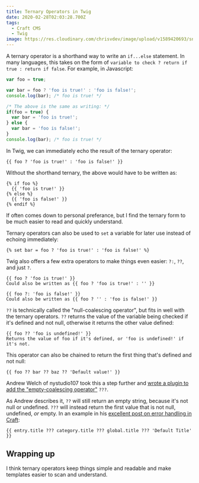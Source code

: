 ```yaml
---
title: Ternary Operators in Twig
date: 2020-02-28T02:03:28.700Z
tags:
  - Craft CMS
  - Twig
image: https://res.cloudinary.com/chrisvdev/image/upload/v1589420693/snippets/snippet_twig-ternary_cupsr3.png
---
```

A ternary operator is a shorthand way to write an `if...else` statement. In many languages, this takes on the form of `variable to check ? return if true : return if false`. For example, in Javascript:

```javascript
var foo = true;

var bar = foo ? 'foo is true!' : 'foo is false!';
console.log(bar); /* foo is true! */

/* The above is the same as writing: */
if(foo = true) {
  var bar = 'foo is true!';
} else {
  var bar = 'foo is false!';
}
console.log(bar); /* foo is true! */
```

In Twig, we can immediately echo the result of the ternary operator:

```twig
{{ foo ? 'foo is true!' : 'foo is false!' }}
```

Without the shorthand ternary, the above would have to be written as:

```twig
{% if foo %}
  {{ 'foo is true!' }}
{% else %}
  {{ 'foo is false!' }}
{% endif %}
```

If often comes down to personal preferance, but I find the ternary form to be much easier to read and quickly understand.

Ternary operators can also be used to `set` a variable for later use instead of echoing immediately:

```twig
{% set bar = foo ? 'foo is true!' : 'foo is false!' %}
```

Twig also offers a few extra operators to make things even easier: `?:`, `??`, and just `?`.

```twig
{{ foo ? 'foo is true!' }}
Could also be written as {{ foo ? 'foo is true!' : '' }}

{{ foo ?: 'foo is false!' }}
Could also be written as {{ foo ? '' : 'foo is false!' }}
```

`??` is technically called the "null-coalescing operator", but fits in well with the ternary operators. `??` returns the value of the variable being checked if it's defined and not null, otherwise it returns the other value defined:

```twig
{{ foo ?? 'foo is undefined!' }}
Returns the value of foo if it's defined, or 'foo is undefined!' if it's not.
```

This operator can also be chained to return the first thing that's defined and not null:

```twig
{{ foo ?? bar ?? baz ?? 'Default value!' }}
```

Andrew Welch of nystudio107 took this a step further and [wrote a plugin to add the "empty-coalescing operator"](https://nystudio107.com/plugins/empty-coalesce) `???`. 

As Andrew describes it, `??` will still return an empty string, because it's not null or undefined. `???` will instead return the first value that is not null, undefined, *or* empty. In an example in his [excellent post on error handling in Craft](https://nystudio107.com/blog/handling-errors-gracefully-in-craft-cms):

```twig
{{ entry.title ??? category.title ??? global.title ??? 'Default Title' }}
```

## Wrapping up

I think ternary operators keep things simple and readable and make templates easier to scan and understand.
